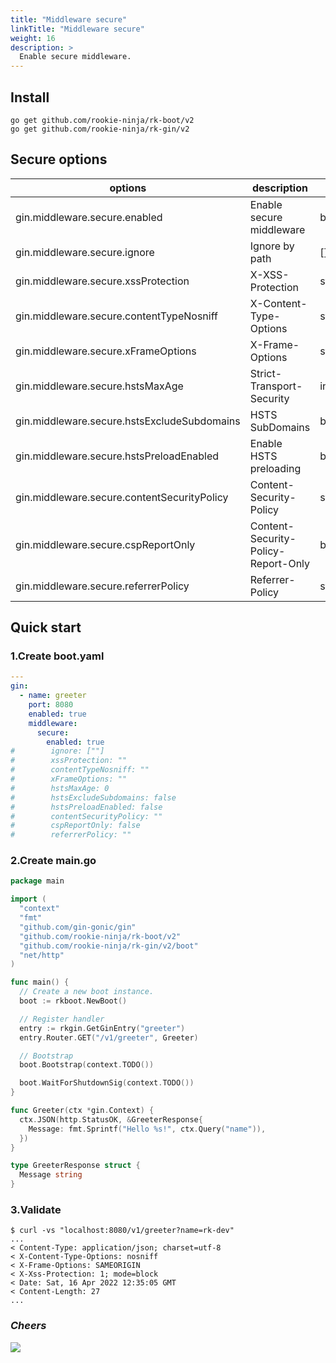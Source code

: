 ```yaml
---
title: "Middleware secure"
linkTitle: "Middleware secure"
weight: 16
description: >
  Enable secure middleware.
---
```


## Install
```shell script
go get github.com/rookie-ninja/rk-boot/v2
go get github.com/rookie-ninja/rk-gin/v2
```

## Secure options
| options                     | description                        | type     | default |
|---------------------------------------------|------------------------------------|----------|-----------------|
| gin.middleware.secure.enabled               | Enable secure middleware           | boolean  | false           |
| gin.middleware.secure.ignore  | Ignore by path                     | []string | []    |
| gin.middleware.secure.xssProtection         | X-XSS-Protection                   | string   | "1; mode=block" |
| gin.middleware.secure.contentTypeNosniff    | X-Content-Type-Options             | string   | nosniff         |
| gin.middleware.secure.xFrameOptions         | X-Frame-Options                    | string   | SAMEORIGIN      |
| gin.middleware.secure.hstsMaxAge            | Strict-Transport-Security          | int      | 0               |
| gin.middleware.secure.hstsExcludeSubdomains | HSTS SubDomains                    | bool     | false           |
| gin.middleware.secure.hstsPreloadEnabled    | Enable HSTS preloading             | bool     | false           |
| gin.middleware.secure.contentSecurityPolicy | Content-Security-Policy            | string   | ""              |
| gin.middleware.secure.cspReportOnly         | Content-Security-Policy-Report-Only | bool     | false           |
| gin.middleware.secure.referrerPolicy        | Referrer-Policy                    | string   | ""              |

## Quick start
### 1.Create boot.yaml
```yaml
---
gin:
  - name: greeter
    port: 8080
    enabled: true
    middleware:
      secure:
        enabled: true
#        ignore: [""]
#        xssProtection: ""
#        contentTypeNosniff: ""
#        xFrameOptions: ""
#        hstsMaxAge: 0
#        hstsExcludeSubdomains: false
#        hstsPreloadEnabled: false
#        contentSecurityPolicy: ""
#        cspReportOnly: false
#        referrerPolicy: ""

```

### 2.Create main.go
```go
package main

import (
  "context"
  "fmt"
  "github.com/gin-gonic/gin"
  "github.com/rookie-ninja/rk-boot/v2"
  "github.com/rookie-ninja/rk-gin/v2/boot"
  "net/http"
)

func main() {
  // Create a new boot instance.
  boot := rkboot.NewBoot()

  // Register handler
  entry := rkgin.GetGinEntry("greeter")
  entry.Router.GET("/v1/greeter", Greeter)

  // Bootstrap
  boot.Bootstrap(context.TODO())

  boot.WaitForShutdownSig(context.TODO())
}

func Greeter(ctx *gin.Context) {
  ctx.JSON(http.StatusOK, &GreeterResponse{
    Message: fmt.Sprintf("Hello %s!", ctx.Query("name")),
  })
}

type GreeterResponse struct {
  Message string
}
```

### 3.Validate
```shell script
$ curl -vs "localhost:8080/v1/greeter?name=rk-dev"
...
< Content-Type: application/json; charset=utf-8
< X-Content-Type-Options: nosniff
< X-Frame-Options: SAMEORIGIN
< X-Xss-Protection: 1; mode=block
< Date: Sat, 16 Apr 2022 12:35:05 GMT
< Content-Length: 27
...
```

### _**Cheers**_
![](/rk-boot/user-guide/cheers.png)
